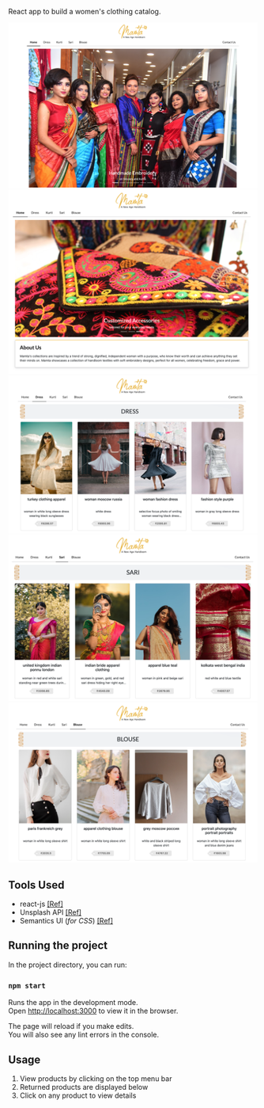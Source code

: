 React app to build a women's clothing catalog.

![home-screen-1](src/images/screenshots/home-screen-1.png)
![home-screen-2](src/images/screenshots/home-screen-2.png)
![dress](src/images/screenshots/dress.png)
![sari](src/images/screenshots/sari.png)
![blouse](src/images/screenshots/blouse.png)

## Tools Used

- react-js [[Ref]](https://reactjs.org/docs/getting-started.html)
- Unsplash API [[Ref]](https://unsplash.com/documentation#getting-started)
- Semantics UI (_for CSS_) [[Ref]](https://semantic-ui.com/introduction/getting-started.html)

## Running the project

In the project directory, you can run:

### `npm start`

Runs the app in the development mode.<br />
Open [http://localhost:3000](http://localhost:3000) to view it in the browser.

The page will reload if you make edits.<br />
You will also see any lint errors in the console.

## Usage

1. View products by clicking on the top menu bar
2. Returned products are displayed below
3. Click on any product to view details

